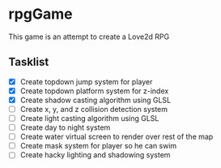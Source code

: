 # rpgGame
This game is an attempt to create a Love2d RPG

## Tasklist
- [x] Create topdown jump system for player
- [x] Create topdown platform system for z-index
- [x] Create shadow casting algorithm using GLSL 
- [ ] Create x, y, and z collision detection system
- [ ] Create light casting algorithm using GLSL
- [ ] Create day to night system
- [ ] Create water virtual screen to render over rest of the map
- [ ] Create mask system for player so he can swim
- [ ] Create hacky lighting and shadowing system
